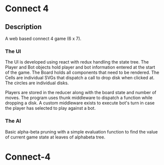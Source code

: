 # Connect 4

## Description
A web based connect 4 game (6 x 7).

### The UI
The UI is developed using react with redux handling the state tree.
The Player and Bot objects hold player and bot information entered at the start of the game.
The Board holds all components that need to be rendered.
The Cells are individual SVGs that dispatch a call to drop disk when clicked at.
The circles are individual disks.

Players are stored in the reducer along with the board state and number of moves.
The program uses thunk middleware to dispatch a function while dropping a disk.
A custom middleware exists to execute bot's turn in case the player has selected to play against a bot.

### The AI
Basic alpha-beta pruning with a simple evaluation function to find the value of current game state at leaves of alphabeta tree.

# Connect-4
